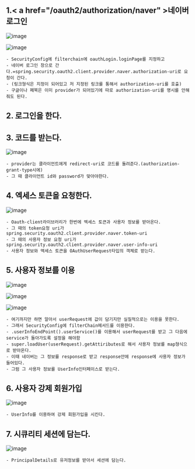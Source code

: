 ## 1.< a href="/oauth2/authorization/naver" >네이버 로그인</a>

![image](https://user-images.githubusercontent.com/108928206/197683510-88459824-43ad-452f-8a16-0affa1335bca.png)

![image](https://user-images.githubusercontent.com/108928206/197682577-822a6f4c-bb26-4949-9139-9175b25a7745.png)

    
    - SecurityConfig에 filterchain에 oauthLogin.loginPage를 지정하고
    - 네이버 로그인 창으로 간다.=spring.security.oauth2.client.provider.naver.authorization-uri로 요청이 간다.
    - (링크형식은 지정이 되어있고 저 지정된 링크를 통해서 authorization-uri를 호출)
    - 구글이나 페북은 이미 provider가 되어있기에 따로 authorization-uri를 명시를 안해줘도 된다.

## 2. 로그인을 한다.

## 3. 코드를 받는다.

![image](https://user-images.githubusercontent.com/108928206/197682698-ea9cb81b-8461-4d39-ada8-10575ddd7213.png)
  
    - provider는 클라이언트에게 redirect-uri로 코드를 돌려준다.(authorization-grant-type시에)
    - 그 때 클라이언트 id와 password가 맞아야한다.

## 4. 엑세스 토큰을 요청한다.

![image](https://user-images.githubusercontent.com/108928206/197682728-f1f0ebc2-b960-4416-81d5-179b4637485c.png)

    - Oauth-client라이브러리가 한번에 엑세스 토큰과 사용자 정보를 받아온다.
    - 그 때의 token요청 uri가 spring.security.oauth2.client.provider.naver.token-uri
    - 그 때의 사용자 정보 요청 uri가 spring.security.oauth2.client.provider.naver.user-info-uri
    - 사용자 정보와 엑세스 토큰을 OAuthUserRequest타입의 객체로 받는다.

## 5. 사용자 정보를 이용

![image](https://user-images.githubusercontent.com/108928206/197683581-cef3f0ab-051c-4485-a2e4-48dee3a454d1.png)

![image](https://user-images.githubusercontent.com/108928206/197682764-7ffa1083-799b-43ce-850e-92485c3a18e8.png)

![image](https://user-images.githubusercontent.com/108928206/197682794-7435fe20-4ffc-4b3c-b4be-09fee65355ab.png)

    - 여기까지만 하면 알아서 userRequest에 값이 담기지만 실질적으로는 이용을 못한다.
    - 그래서 SecurityConfig에 filterChain메서드를 이용한다.
    - .userInfoEndPoint().userService()를 이용해서 userRequest를 받고 그 다음에 service가 돌아가도록 설정을 해야함
    - super.loadUser(userRequest).getAttiributes로 해서 사용자 정보를 map형식으로 받아온다.
    - 이때 네이버는 그 정보를 response로 받고 response안에 response에 사용자 정보가 들어있다.
    - 그럼 그 사용자 정보를 UserInfo인터페이스로 받는다.

## 6. 사용자 강제 회원가입

![image](https://user-images.githubusercontent.com/108928206/197682818-d10db8a6-3fea-490a-a290-66ce16ccbf37.png)

    - UserInfo를 이용하여 강제 회원가입을 시킨다.

## 7. 시큐리티 세션에 담는다.

![image](https://user-images.githubusercontent.com/108928206/197682842-e9f29d00-3ee6-43c3-bdcf-9ae2f02aeade.png)

    - PrincipalDetails로 유저정보를 받아서 세션에 담는다.
